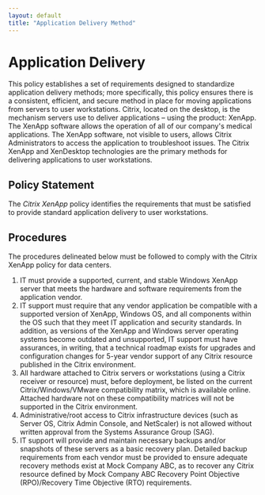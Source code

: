 ```yaml
---
layout: default
title: "Application Delivery Method"
---
```



# Application Delivery
This policy establishes a set of requirements designed to standardize application delivery methods; more specifically, this policy ensures there is a consistent, efficient, and secure method in place for moving applications from servers to user workstations. Citrix, located on the desktop, is the mechanism servers use to deliver applications – using the product: XenApp. The XenApp software allows the operation of all of our company's medical applications. The XenApp software, not visible to users, allows Citrix Administrators to access the application to troubleshoot issues. The Citrix XenApp and XenDesktop technologies are the primary methods for delivering applications to user workstations.

## Policy Statement
The *Citrix XenApp* policy identifies the requirements that must be satisfied to provide standard application delivery to user workstations.

## Procedures
The procedures delineated below must be followed to comply with the Citrix XenApp policy for data centers.
1. IT must provide a supported, current, and stable Windows XenApp server that meets the hardware and software requirements from the application vendor.
1. IT support must require that any vendor application be compatible with a supported version of XenApp, Windows OS, and all components within the OS such that they meet IT application and security standards. In addition, as versions of the XenApp and Windows server operating systems become outdated and unsupported, IT support must have assurances, in writing, that a technical roadmap exists for upgrades and configuration changes for 5-year vendor support of any Citrix resource published in the Citrix environment.
1. All hardware attached to Citrix servers or workstations (using a Citrix receiver or resource) must, before deployment, be listed on the current Citrix/Windows/VMware compatibility matrix, which is available online. Attached hardware not on these compatibility matrices will not be supported in the Citrix environment.
1. Administrative/root access to Citrix infrastructure devices (such as Server OS, Citrix Admin Console, and NetScaler) is not allowed without written approval from the Systems Assurance Group (SAG).
1. IT support will provide and maintain necessary backups and/or snapshots of these servers as a basic recovery plan. Detailed backup requirements from each vendor must be provided to ensure adequate recovery methods exist at Mock Company ABC, as to recover any Citrix resource defined by Mock Company ABC Recovery Point Objective (RPO)/Recovery Time Objective (RTO) requirements. 
